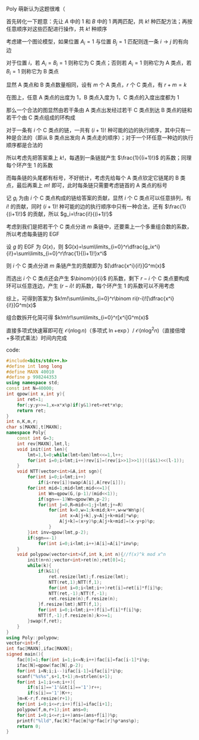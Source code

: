 Poly 萌新认为这题很难（

首先转化一下题意：先让 $A$ 中的 $1$ 和 $B$ 中的 $1$ 两两匹配，共 $k!$ 种匹配方法；再按任意顺序对这些匹配进行操作，共 $k!$ 种顺序

考虑建一个图论模型，如果位置 $A_i=1$ 与位置 $B_j=1$ 匹配则连一条 $i\to j$ 的有向边

对于位置 $i$，若 $A_i=B_i=1$ 则称它为 C 类点；否则若 $A_i=1$ 则称它为 A 类点，若 $B_i=1$ 则称它为 B 类点

显然 A 类点和 B 类点数量相同，设有 $m$ 个 A 类点，$r$ 个 C 类点，有 $r+m=k$

在图上，任意 A 类点的出度为 $1$，B 类点入度为 $1$，C 类点的入度出度都为 $1$

那么一个合法的图显然由若干条由 A 类点出发经过若干 C 类点到达 B 类点的链和若干个由 C 类点组成的环构成

对于一条有 $i$ 个 C 类点的链，一共有 $(i+1)!$ 种可能的边的执行顺序，其中只有一种是合法的（即从 B 类点出发向 A 类点走的顺序）；对于一个环任意一种边的执行顺序都是合法的

所以考虑先把答案乘上 $k!$，每遇到一条链就产生 $\frac{1}{(i+1)!}$ 的系数；同理每个环产生 $1$ 的系数

而每条链的头尾都有标号，不好统计，考虑先给每个 A 类点钦定它链尾的 B 类点，最后再乘上 $m!$ 即可，此时每条链只需要考虑链首的 A 类点的标号

记 $g_i$ 为由 $i$ 个 C 类点构成的链给答案的贡献，显然 $i$ 个 C 类点可以任意排列，有 $i!$ 的贡献，同时 $(i+1)!$ 种可能的边的执行顺序中只有一种合法，还有 $\frac{1}{(i+1)!}$ 的贡献，所以 $g_i=\frac{i!}{(i+1)!}$

考虑到我们是把若干个 C 类点分进 $m$ 条链中，还要乘上一个多重组合数的系数，所以考虑每条链的 EGF

设 $g$ 的 EGF 为 $G(x)$，则 $G(x)=\sum\limits_{i=0}^r\dfrac{g_ix^i}{i!}=\sum\limits_{i=0}^r\frac{1}{(i+1)!}x^i$

则 $i$ 个 C 类点分进 $m$ 条链产生的贡献即为 $[\dfrac{x^i}{i!}]G^m(x)$

而选出 $i$ 个 C 类点还会产生 $\binom{r}{i}$ 的系数，剩下 $r-i$ 个 C 类点要构成环可以任意连边，产生 $(r-i)!$ 的系数，每个环产生 $1$ 的系数可以不用考虑

综上，可得到答案为 $k!m!\sum\limits_{i=0}^r\binom ri(r-i)![\dfrac{x^i}{i!}]G^m(x)$

组合数拆开化简可得 $k!m!r!\sum\limits_{i=0}^r[x^i]G^m(x)$

直接多项式快速幂即可在 $\mathcal O(n\log n)$（多项式 $\ln$+$\exp$）/ $\mathcal O(n\log^2n)$（直接倍增+多项式乘法）时间内完成

code:
```cpp
#include<bits/stdc++.h>
#define int long long
#define MAXN 40010
#define p 998244353
using namespace std;
const int N=40000;
int qpow(int x,int y){
	int ret=1;
	for(;y;y>>=1,x=x*x%p)if(y&1)ret=ret*x%p;
	return ret;
}
int n,K,m,r;
char s[MAXN],t[MAXN];
namespace Poly{
	const int G=3;
	int rev[MAXN],lmt,l;
	void init(int len){
		lmt=1,l=0;while(lmt<len)lmt<<=1,l++;
		for(int i=0;i<lmt;i++)rev[i]=(rev[i>>1]>>1)|((i&1)<<(l-1));
	}
	void NTT(vector<int>&A,int sgn){
		for(int i=0;i<lmt;i++)
			if(i<rev[i])swap(A[i],A[rev[i]]);
		for(int mid=1;mid<lmt;mid<<=1){
			int Wn=qpow(G,(p-1)/(mid<<1));
			if(sgn==-1)Wn=qpow(Wn,p-2);
			for(int j=0,R=mid<<1;j<lmt;j+=R)
				for(int k=0,w=1;k<mid;k++,w=w*Wn%p){
					int x=A[j+k],y=A[j+k+mid]*w%p;
					A[j+k]=(x+y)%p;A[j+k+mid]=(x-y+p)%p;
				}
		}int inv=qpow(lmt,p-2);
		if(sgn==-1)
			for(int i=0;i<lmt;i++)A[i]=A[i]*inv%p;
	}
	void polypow(vector<int>&f,int k,int n){//f(x)^k mod x^n
		init(n+n);vector<int>ret(n);ret[0]=1;
		while(k){
			if(k&1){
				ret.resize(lmt);f.resize(lmt);
				NTT(ret,1);NTT(f,1);
				for(int i=0;i<lmt;i++)ret[i]=ret[i]*f[i]%p;
				NTT(ret,-1);NTT(f,-1);
				ret.resize(n);f.resize(n);
			}f.resize(lmt);NTT(f,1);
			for(int i=0;i<lmt;i++)f[i]=f[i]*f[i]%p;
			NTT(f,-1);f.resize(n);k>>=1;
		}swap(f,ret);
	}
}
using Poly::polypow;
vector<int>f;
int fac[MAXN],ifac[MAXN];
signed main(){
	fac[0]=1;for(int i=1;i<=N;i++)fac[i]=fac[i-1]*i%p;
	ifac[N]=qpow(fac[N],p-2);
	for(int i=N;i;i--)ifac[i-1]=ifac[i]*i%p;
	scanf("%s%s",s+1,t+1);n=strlen(s+1);
	for(int i=1;i<=n;i++){
		if(s[i]=='1'&&t[i]=='1')r++;
		if(s[i]=='1')K++;
	}m=K-r;f.resize(r+1);
	for(int i=0;i<=r;i++)f[i]=ifac[i+1];
	polypow(f,m,r+1);int ans=0;
	for(int i=0;i<=r;i++)ans=(ans+f[i])%p;
	printf("%lld",fac[K]*fac[m]%p*fac[r]%p*ans%p);
	return 0;
}
```